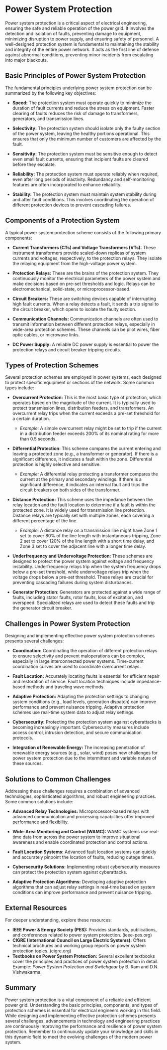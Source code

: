 # Power System Protection

Power system protection is a critical aspect of electrical engineering, ensuring the safe and reliable operation of the power grid. It involves the detection and isolation of faults, preventing damage to equipment, minimizing disruption to power supply, and ensuring safety of personnel. A well-designed protection system is fundamental to maintaining the stability and integrity of the entire power network. It acts as the first line of defense against abnormal conditions, preventing minor incidents from escalating into major blackouts.

## Basic Principles of Power System Protection

The fundamental principles underlying power system protection can be summarized by the following key objectives:

*   **Speed:** The protection system must operate quickly to minimize the duration of fault currents and reduce the stress on equipment. Faster clearing of faults reduces the risk of damage to transformers, generators, and transmission lines.

*   **Selectivity:** The protection system should isolate only the faulty section of the power system, leaving the healthy portions operational. This ensures that only the minimum number of customers are affected by the fault.

*   **Sensitivity:** The protection system must be sensitive enough to detect even small fault currents, ensuring that incipient faults are cleared before they escalate.

*   **Reliability:** The protection system must operate reliably when required, even after long periods of inactivity. Redundancy and self-monitoring features are often incorporated to enhance reliability.

*   **Stability:** The protection system must maintain system stability during and after fault conditions. This involves coordinating the operation of different protection devices to prevent cascading failures.

## Components of a Protection System

A typical power system protection scheme consists of the following primary components:

*   **Current Transformers (CTs) and Voltage Transformers (VTs):** These instrument transformers provide scaled-down replicas of system currents and voltages, respectively, to the protection relays. They isolate the relaying equipment from the high-voltage power system.

*   **Protection Relays:** These are the brains of the protection system. They continuously monitor the electrical parameters of the power system and make decisions based on pre-set thresholds and logic. Relays can be electromechanical, solid-state, or microprocessor-based.

*   **Circuit Breakers:** These are switching devices capable of interrupting high fault currents. When a relay detects a fault, it sends a trip signal to the circuit breaker, which opens to isolate the faulty section.

*   **Communication Channels:** Communication channels are often used to transmit information between different protection relays, especially in wide-area protection schemes. These channels can be pilot wires, fiber optic cables, or microwave links.

*   **DC Power Supply:** A reliable DC power supply is essential to power the protection relays and circuit breaker tripping circuits.

## Types of Protection Schemes

Several protection schemes are employed in power systems, each designed to protect specific equipment or sections of the network. Some common types include:

*   **Overcurrent Protection:** This is the most basic type of protection, which operates based on the magnitude of the current. It is typically used to protect transmission lines, distribution feeders, and transformers. An overcurrent relay trips when the current exceeds a pre-set threshold for a certain duration.
    *   *Example:* A simple overcurrent relay might be set to trip if the current in a distribution feeder exceeds 200% of its nominal rating for more than 0.5 seconds.

*   **Differential Protection:** This scheme compares the current entering and leaving a protected zone (e.g., a transformer or generator). If there is a significant difference, it indicates a fault within the zone. Differential protection is highly selective and sensitive.
    *   *Example:* A differential relay protecting a transformer compares the current at the primary and secondary windings. If there is a significant difference, it indicates an internal fault and trips the circuit breakers on both sides of the transformer.

*   **Distance Protection:** This scheme uses the impedance between the relay location and the fault location to determine if a fault is within the protected zone. It is widely used for transmission line protection. Distance relays are typically set with multiple zones, each covering a different percentage of the line.
    *   *Example:* A distance relay on a transmission line might have Zone 1 set to cover 80% of the line length with instantaneous tripping, Zone 2 set to cover 120% of the line length with a short time delay, and Zone 3 set to cover the adjacent line with a longer time delay.

*   **Underfrequency and Undervoltage Protection:** These schemes are designed to protect the power system against voltage and frequency instability. Underfrequency relays trip when the system frequency drops below a pre-set threshold, while undervoltage relays trip when the voltage drops below a pre-set threshold. These relays are crucial for preventing cascading failures during system disturbances.

*   **Generator Protection:** Generators are protected against a wide range of faults, including stator faults, rotor faults, loss of excitation, and overspeed. Specialized relays are used to detect these faults and trip the generator circuit breaker.

## Challenges in Power System Protection

Designing and implementing effective power system protection schemes presents several challenges:

*   **Coordination:** Coordinating the operation of different protection relays to ensure selectivity and prevent maloperations can be complex, especially in large interconnected power systems. Time-current coordination curves are used to coordinate overcurrent relays.

*   **Fault Location:** Accurately locating faults is essential for efficient repair and restoration of service. Fault location techniques include impedance-based methods and traveling wave methods.

*   **Adaptive Protection:** Adapting the protection settings to changing system conditions (e.g., load levels, generation dispatch) can improve performance and prevent nuisance tripping. Adaptive protection schemes use real-time system data to adjust relay settings.

*   **Cybersecurity:** Protecting the protection system against cyberattacks is becoming increasingly important. Cybersecurity measures include access control, intrusion detection, and secure communication protocols.

*   **Integration of Renewable Energy:** The increasing penetration of renewable energy sources (e.g., solar, wind) poses new challenges for power system protection due to the intermittent and variable nature of these sources.

## Solutions to Common Challenges

Addressing these challenges requires a combination of advanced technologies, sophisticated algorithms, and robust engineering practices. Some common solutions include:

*   **Advanced Relay Technologies:** Microprocessor-based relays with advanced communication and processing capabilities offer improved performance and flexibility.

*   **Wide-Area Monitoring and Control (WAMC):** WAMC systems use real-time data from across the power system to improve situational awareness and enable coordinated protection and control actions.

*   **Fault Location Systems:** Advanced fault location systems can quickly and accurately pinpoint the location of faults, reducing outage times.

*   **Cybersecurity Solutions:** Implementing robust cybersecurity measures can protect the protection system against cyberattacks.

*   **Adaptive Protection Algorithms:** Developing adaptive protection algorithms that can adjust relay settings in real-time based on system conditions can improve performance and prevent nuisance tripping.

## External Resources

For deeper understanding, explore these resources:

*   **IEEE Power & Energy Society (PES):** Provides standards, publications, and conferences related to power system protection. (ieee-pes.org)
*   **CIGRE (International Council on Large Electric Systems):** Offers technical brochures and working group reports on power system protection topics. (cigre.org)
*   **Textbooks on Power System Protection:** Several excellent textbooks cover the principles and practices of power system protection in detail. Example: *Power System Protection and Switchgear* by B. Ram and D.N. Vishwakarma.

## Summary

Power system protection is a vital component of a reliable and efficient power grid. Understanding the basic principles, components, and types of protection schemes is essential for electrical engineers working in this field. While designing and implementing effective protection schemes presents several challenges, advancements in technology and engineering practices are continuously improving the performance and resilience of power system protection. Remember to continuously update your knowledge and skills in this dynamic field to meet the evolving challenges of the modern power system.
